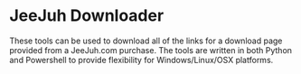 # JeeJuh Downloader

These tools can be used to download all of the links for a download page provided from a JeeJuh.com purchase. The tools are written in both Python and Powershell to provide flexibility for Windows/Linux/OSX platforms.
